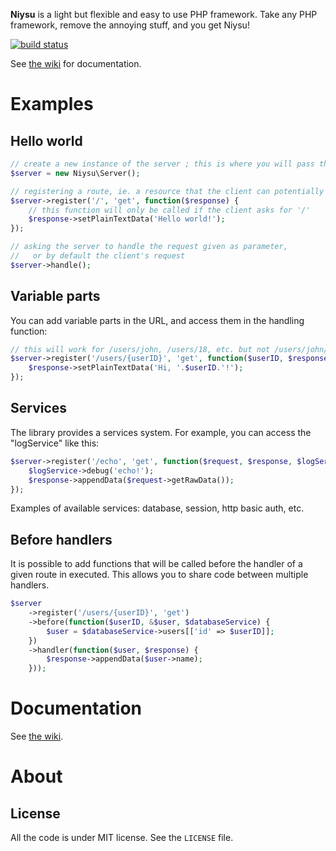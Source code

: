 **Niysu** is a light but flexible and easy to use PHP framework.
Take any PHP framework, remove the annoying stuff, and you get Niysu!

[![build status](https://secure.travis-ci.org/Tomaka17/niysu.png)](http://travis-ci.org/Tomaka17/niysu)

See [the wiki](https://github.com/Tomaka17/niysu/wiki) for documentation.

Examples
========

Hello world
-----------
```php
// create a new instance of the server ; this is where you will pass the configuration file
$server = new Niysu\Server();

// registering a route, ie. a resource that the client can potentially request
$server->register('/', 'get', function($response) {
	// this function will only be called if the client asks for '/'
	$response->setPlainTextData('Hello world!');
});

// asking the server to handle the request given as parameter,
//   or by default the client's request
$server->handle();
```

Variable parts
--------------
You can add variable parts in the URL, and access them in the handling function:
```php
// this will work for /users/john, /users/18, etc. but not /users/john/doe
$server->register('/users/{userID}', 'get', function($userID, $response) {
	$response->setPlainTextData('Hi, '.$userID.'!');
});
```

Services
--------
The library provides a services system. For example, you can access the "logService" like this:
```php
$server->register('/echo', 'get', function($request, $response, $logService) {
	$logService->debug('echo!');
	$response->appendData($request->getRawData());
});
```

Examples of available services: database, session, http basic auth, etc.

Before handlers
---------------
It is possible to add functions that will be called before the handler of a given route in executed.
This allows you to share code between multiple handlers.
```php
$server
	->register('/users/{userID}', 'get')
	->before(function($userID, &$user, $databaseService) {
		$user = $databaseService->users[['id' => $userID]];
	})
	->handler(function($user, $response) {
		$response->appendData($user->name);
	}));
```

Documentation
=============
See [the wiki](https://github.com/Tomaka17/niysu/wiki).


About
=====

License
-------
All the code is under MIT license. See the `LICENSE` file.
